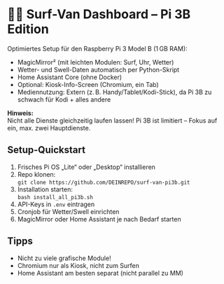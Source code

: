 # 🏄‍♂️ Surf-Van Dashboard – Pi 3B Edition

Optimiertes Setup für den Raspberry Pi 3 Model B (1 GB RAM):

- MagicMirror² (mit leichten Modulen: Surf, Uhr, Wetter)
- Wetter- und Swell-Daten automatisch per Python-Skript
- Home Assistant Core (ohne Docker)
- Optional: Kiosk-Info-Screen (Chromium, ein Tab)
- Mediennutzung: Extern (z. B. Handy/Tablet/Kodi-Stick), da Pi 3B zu schwach für Kodi + alles andere

**Hinweis:**  
Nicht alle Dienste gleichzeitig laufen lassen! Pi 3B ist limitiert – Fokus auf ein, max. zwei Hauptdienste.

## **Setup-Quickstart**

1. Frisches Pi OS „Lite“ oder „Desktop“ installieren  
2. Repo klonen:  
   `git clone https://github.com/DEINREPO/surf-van-pi3b.git`
3. Installation starten:  
   `bash install_all_pi3b.sh`
4. API-Keys in `.env` eintragen  
5. Cronjob für Wetter/Swell einrichten  
6. MagicMirror oder Home Assistant je nach Bedarf starten

## **Tipps**
- Nicht zu viele grafische Module!
- Chromium nur als Kiosk, nicht zum Surfen
- Home Assistant am besten separat (nicht parallel zu MM)
